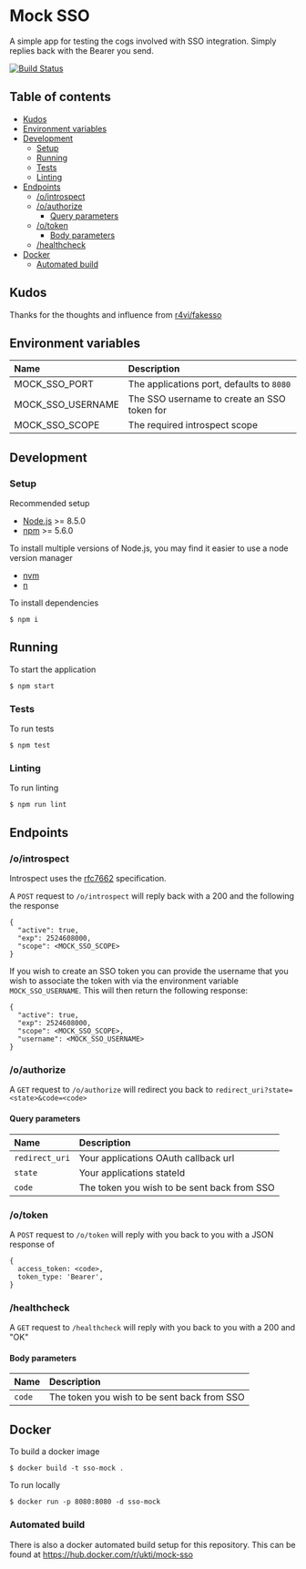 # Mock SSO

A simple app for testing the cogs involved with SSO integration. Simply replies back with the Bearer you send.

[![Build Status](https://travis-ci.org/uktrade/mock-sso.svg?branch=master)](https://travis-ci.org/uktrade/mock-sso)

## Table of contents
- [Kudos](#kudos)
- [Environment variables](#environment-variables)
- [Development](#development)
  - [Setup](#setup)
  - [Running](#running)
  - [Tests](#tests)
  - [Linting](#linting)
- [Endpoints](#endpoints)
  - [/o/introspect](#get-introspect)
  - [/o/authorize](#get-oauthorize)
    - [Query parameters](#query-parameters)
  - [/o/token](#post-otoken)
    - [Body parameters](#body-parameters)
  - [/healthcheck](#get-healthcheck)
- [Docker](#docker)
  - [Automated build](#automated-build)

## Kudos
Thanks for the thoughts and influence from [r4vi/fakesso](https://github.com/r4vi/fakesso)

## Environment variables
| Name                |  Description                                  |
|:--------------------|:----------------------------------------------|
| MOCK_SSO_PORT       | The applications port, defaults to `8080`     |
| MOCK_SSO_USERNAME   | The SSO username to create an SSO token for   |
| MOCK_SSO_SCOPE      | The required introspect scope                 |

## Development
### Setup
Recommended setup
- [Node.js](https://nodejs.org/en/) >= 8.5.0
- [npm](https://www.npmjs.com/) >= 5.6.0 

To install multiple versions of Node.js, you may find it easier to use a node version manager
- [nvm](https://github.com/creationix/nvm)
- [n](https://github.com/tj/n)

To install dependencies
```
$ npm i
```

## Running
To start the application
```
$ npm start
```

### Tests
To run tests
```
$ npm test
```

### Linting
To run linting
```
$ npm run lint
```

## Endpoints
### /o/introspect
Introspect uses the [rfc7662](https://tools.ietf.org/html/rfc7662) specification.

A `POST` request to `/o/introspect` will reply back with a 200 and the following the response
```
{
  "active": true,
  "exp": 2524608000,
  "scope": <MOCK_SSO_SCOPE>
}
```
If you wish to create an SSO token you can provide the username that you wish to associate the token with via the
environment variable `MOCK_SSO_USERNAME`. This will then return the following response:
```
{
  "active": true,
  "exp": 2524608000,
  "scope": <MOCK_SSO_SCOPE>,
  "username": <MOCK_SSO_USERNAME>
}
```

### /o/authorize
A `GET` request to `/o/authorize` will redirect you back to `redirect_uri?state=<state>&code=<code>`

#### Query parameters
| Name          | Description                                 |
|:--------------|:--------------------------------------------|
|`redirect_uri` | Your applications OAuth callback url        |
|`state`        | Your applications stateId                   |
|`code`         | The token you wish to be sent back from SSO |

### /o/token
A `POST` request to `/o/token` will reply with you back to you with a JSON response of 
```
{
  access_token: <code>,
  token_type: 'Bearer',
}
```

### /healthcheck
A `GET` request to `/healthcheck` will reply with you back to you with a 200 and "OK"

#### Body parameters
| Name          | Description                                 |
|:--------------|:--------------------------------------------|
|`code`         | The token you wish to be sent back from SSO |


## Docker
To build a docker image
```
$ docker build -t sso-mock .
```

To run locally
```
$ docker run -p 8080:8080 -d sso-mock
```

### Automated build
There is also a docker automated build setup for this repository. This can be found at https://hub.docker.com/r/ukti/mock-sso
